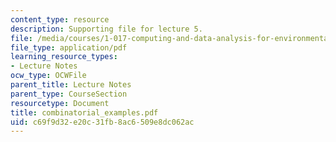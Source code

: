 ```yaml
---
content_type: resource
description: Supporting file for lecture 5.
file: /media/courses/1-017-computing-and-data-analysis-for-environmental-applications-fall-2003/c69f9d32e20c31fb8ac6509e8dc062ac_combinatorial_examples.pdf
file_type: application/pdf
learning_resource_types:
- Lecture Notes
ocw_type: OCWFile
parent_title: Lecture Notes
parent_type: CourseSection
resourcetype: Document
title: combinatorial_examples.pdf
uid: c69f9d32-e20c-31fb-8ac6-509e8dc062ac
---
```

